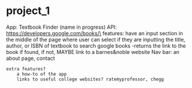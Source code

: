 # project_1

App: Textbook Finder (name in progress)
API: https://developers.google.com/books/\
features: 
    have an input section in the middle of the page where user can select if they are inputting the title, author, or ISBN of textbook to search google books
        -returns the link to the book if found, if not, MAYBE link to a barnes&noble website 
    Nav bar: an about page, contact

    extra features?
        a how-to of the app
        links to useful college websites? ratemyprofessor, chegg
